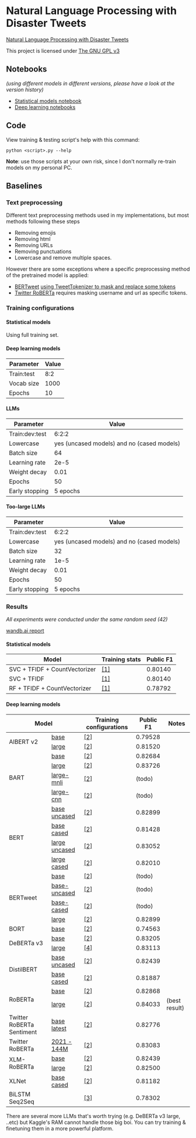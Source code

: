 # Natural Language Processing with Disaster Tweets
[Natural Language Processing with Disaster Tweets](https://www.kaggle.com/competitions/nlp-getting-started)

This project is licensed under [The GNU GPL v3](LICENSE)

## Notebooks 

*(using different models in different versions, please have a look at the version history)*

- [Statistical models notebook](https://www.kaggle.com/code/trhgquan/disaster-tweet-tfidf)
- [Deep learning notebooks](https://www.kaggle.com/code/trhgquan/disaster-tweet-with-llms)

## Code

View training & testing script's help with this command:
```
python <script>.py --help
```

**Note**: use those scripts at your own risk, since I don't normally re-train models on my personal PC.

## Baselines

### Text preprocessing
Different text preprocessing methods used in my implementations, but most methods following these steps

- Removing emojis
- Removing html
- Removing URLs
- Removing punctuations
- Lowercase and remove multiple spaces.

However there are some exceptions where a specific preprocessing method of the pretrained model is applied:

- [BERTweet](https://huggingface.co/vinai/bertweet-large) [using TweetTokenizer to mask and replace some tokens](https://github.com/VinAIResearch/BERTweet#-normalize-raw-input-tweets)
- [Twitter RoBERTa](https://huggingface.co/cardiffnlp/twitter-roberta-base-2021-124m) requires masking username and url as specific tokens.

### Training configurations

#### Statistical models
Using full training set.
  
#### Deep learning models

| Parameter  | Value |
| ---------- | ----- |
| Train:test | 8:2   |
| Vocab size | 1000  |
| Epochs     | 10    |

#### LLMs

| Parameter      | Value                                      |
| -------------- | ------------------------------------------ |
| Train:dev:test | 6:2:2                                      |
| Lowercase      | yes (uncased models) and no (cased models) |
| Batch size     | 64                                         |
| Learning rate  | 2e-5                                       |
| Weight decay   | 0.01                                       |
| Epochs         | 50                                         |
| Early stopping | 5 epochs                                   |

#### Too-large LLMs

| Parameter      | Value                                      |
| -------------- | ------------------------------------------ |
| Train:dev:test | 6:2:2                                      |
| Lowercase      | yes (uncased models) and no (cased models) |
| Batch size     | 32                                         |
| Learning rate  | 1e-5                                       |
| Weight decay   | 0.01                                       |
| Epochs         | 50                                         |
| Early stopping | 5 epochs                                   |

### Results

*All experiments were conducted under the same random seed (42)*

[wandb.ai report](https://api.wandb.ai/links/khongsomeo/5rxjwfn6)

#### Statistical models

| Model                         | Training stats             | Public F1 |
| ----------------------------- | -------------------------- | --------- |
| SVC + TFIDF + CountVectorizer | [[1]](#statistical-models) | 0.80140   |
| SVC + TFIDF                   | [[1]](#statistical-models) | 0.80140   |
| RF + TFIDF + CountVectorizer  | [[1]](#statistical-models) | 0.78792   |


#### Deep learning models

<table>
<thead>
  <tr>
    <th colspan="2">Model</th>
    <th>Training configurations</th>
    <th>Public F1</th>
	<th>Notes</th>
  </tr>
</thead>
<tbody>
  <tr>
    <td rowspan="2">AlBERT v2</td>
    <td><a href="https://huggingface.co/albert-base-v2">base</a></td>
    <td><a href="#LLMS">[2]</a></td>
    <td>0.79528</td>
	<td></td>
  </tr>
  <tr>
    <td><a href="https://huggingface.co/albert-large-v2">large</a></td>
    <td><a href="#LLMS">[2]</a></td>
    <td>0.81520</td>
	<td></td>
  </tr>
  <tr>
    <td rowspan="4">BART</td>
    <td><a href="https://huggingface.co/facebook/bart-base">base</a></td>
    <td><a href="#LLMS">[2]</a></td>
    <td>0.82684</td>
	<td></td>
  </tr>
  <tr>
    <td><a href="https://huggingface.co/facebook/bart-large">large</a></td>
    <td><a href="#LLMS">[2]</a></td>
    <td>0.83726</td>
	<td></td>
  </tr>
  <tr>
    <td><a href="https://huggingface.co/facebook/bart-large-mnli">large-mnli</a></td>
    <td><a href="#LLMS">[2]</a></td>
    <td>(todo)</td>
	<td></td>
  </tr>
  <tr>
    <td><a href="https://huggingface.co/facebook/bart-large-cnn">large-cnn</a></td>
    <td><a href="#LLMS">[2]</a></td>
    <td>(todo)</td>
	<td></td>
  </tr>
  <tr>
    <td rowspan="4">BERT</td>
    <td><a href="https://huggingface.co/bert-base-uncased">base uncased</a></td>
    <td><a href="#LLMS">[2]</a></td>
    <td>0.82899</td>
	<td></td>
  </tr>
  <tr>
    <td><a href="https://huggingface.co/bert-base-cased">base cased</a></td>
    <td><a href="#LLMS">[2]</a></td>
    <td>0.81428</td>
	<td></td>
  </tr>
  <tr>
    <td><a href="https://huggingface.co/bert-large-uncased">large uncased</a></td>
    <td><a href="#LLMS">[2]</a></td>
    <td>0.83052</td>
	<td></td>
  </tr>
  <tr>
    <td><a href="https://huggingface.co/bert-large-cased">large cased</a></td>
    <td><a href="#LLMS">[2]</a></td>
    <td>0.82010</td>
	<td></td>
  </tr>
  <tr>
    <td rowspan="4">BERTweet</td>
  	<td><a href="https://huggingface.co/vinai/bertweet-base">base</a></td>
	<td><a href="#LLMS">[2]</a></td>
	<td>(todo)</td>
	<td></td>
  </tr>
  <tr>
    <td><a href="https://huggingface.co/vinai/bertweet-covid19-base-uncased">base-uncased</a></td>
    <td><a href="#LLMS">[2]</a></td>
    <td>(todo)</td>
	<td></td>
  </tr>
  <tr>
    <td><a href="https://huggingface.co/vinai/bertweet-covid19-base-cased">base-cased</a></td>
    <td><a href="#LLMS">[2]</a></td>
    <td>(todo)</td>
	<td></td>
  </tr>
  <tr>
    <td><a href="https://huggingface.co/vinai/bertweet-large">large</a></td>
    <td><a href="#LLMS">[2]</a></td>
    <td>0.82899</td>
	<td></td>
  </tr>
  <tr>
    <td>BORT</td>
	<td><a href="https://huggingface.co/amazon/bort">base</a></td>
	<td><a href="#LLMS">[2]</a></td>
	<td>0.74563</td>
	<td></td>
  </tr>
  <tr>
    <td rowspan="2">DeBERTa v3</td>
    <td><a href="https://huggingface.co/microsoft/deberta-v3-base">base</a></td>
    <td><a href="#LLMS">[2]</a></td>
    <td>0.83205</td>
	<td></td>
  </tr>
  <tr>
    <td><a href="https://huggingface.co/microsoft/deberta-v3-large">large</a></td>
    <td><a href="#too-large-llms">[4]</a></td>
    <td>0.83113</td>
	<td></td>
  </tr>
  <tr>
    <td rowspan="2">DistilBERT</td>
    <td><a href="https://huggingface.co/distilbert-base-uncased">base uncased</a></td>
    <td><a href="#LLMS">[2]</a></td>
    <td>0.82439</td>
	<td></td>
  </tr>
  <tr>
    <td><a href="https://huggingface.co/distilbert-base-cased">base cased</a></td>
    <td><a href="#LLMS">[2]</a></td>
    <td>0.81887</td>
	<td></td>
  </tr>
  <tr>
    <td rowspan="2">RoBERTa</td>
    <td><a href="https://huggingface.co/roberta-base">base</a></td>
    <td><a href="#LLMS">[2]</a></td>
    <td>0.82868</td>
	<td></td>
  </tr>
  <tr>
    <td><a href="https://huggingface.co/roberta-large">large</a></td>
    <td><a href="#LLMS">[2]</a></td>
    <td>0.84033</td>
	<td>(best result)</td>
  </tr>
  <tr>
    <td>Twitter RoBERTa Sentiment</td>
    <td><a href="https://huggingface.co/cardiffnlp/twitter-roberta-base-sentiment-latest">base latest</a></td>
    <td><a href="#LLMS">[2]</a></td>
    <td>0.82776</td>
	<td></td>
  </tr>
  <tr>
    <td>Twitter RoBERTa</td>
    <td><a href="https://huggingface.co/cardiffnlp/twitter-roberta-base-2021-124m">2021 - 144M</a></td>
    <td><a href="#LLMS">[2]</a></td>
    <td>0.83083</td>
	<td></td>
  </tr>
  <tr>
    <td rowspan="2">XLM-RoBERTa</td>
    <td><a href="https://huggingface.co/xlm-roberta-base">base</a></td>
    <td><a href="#LLMS">[2]</a></td>
    <td>0.82439</td>
	<td></td>
  </tr>
  <tr>
    <td><a href="https://huggingface.co/xlm-roberta-large">large</a></td>
    <td><a href="#LLMS">[2]</a></td>
    <td>0.82500</td>
	<td></td>
  </tr>
  <tr>
    <td>XLNet</td>
    <td><a href="https://huggingface.co/xlnet-base-cased">base cased</a></td>
    <td><a href="#LLMS">[2]</a></td>
    <td>0.81182</td>
	<td></td>
  </tr>
  <tr>
    <td>BiLSTM Seq2Seq</td>
    <td></td>
    <td><a href="#deep-learning-models">[3]</a></td>
    <td>0.78302</td>
	<td></td>
  </tr>
</tbody>
</table>

There are several more LLMs that's worth trying (e.g. DeBERTa v3 large, ..etc) but Kaggle's RAM cannot handle those big boi. You can try training & finetuning them in a more powerful platform.